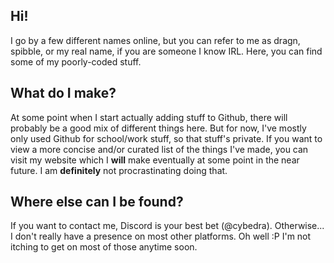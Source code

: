 ## Hi!

I go by a few different names online, but you can refer to me as dragn, spibble, or my real name, if you are someone I know IRL. Here, you can find some of my poorly-coded stuff.

## What do I make?

At some point when I start actually adding stuff to Github, there will probably be a good mix of different things here. But for now, I've mostly only used Github for school/work stuff, so that stuff's private. If you want to view a more concise and/or curated list of the things I've made, you can visit my website which I **will** make eventually at some point in the near future. I am **definitely** not procrastinating doing that.

## Where else can I be found?

If you want to contact me, Discord is your best bet (@cybedra). Otherwise... I don't really have a presence on most other platforms. Oh well :P I'm not itching to get on most of those anytime soon.
